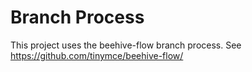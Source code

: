 # Branch Process

This project uses the beehive-flow branch process. See https://github.com/tinymce/beehive-flow/
